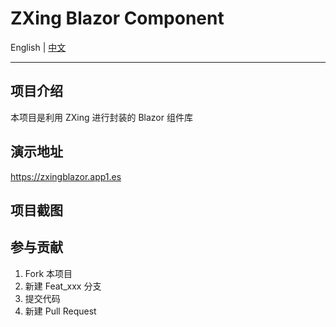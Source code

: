 ﻿# ZXing Blazor Component

English | <a href="README.zh-CN.md">中文</a>

---

## 项目介绍
本项目是利用 ZXing 进行封装的 Blazor 组件库 

## 演示地址  
https://zxingblazor.app1.es

## 项目截图
 

## 参与贡献

1. Fork 本项目
2. 新建 Feat_xxx 分支
3. 提交代码
4. 新建 Pull Request 
